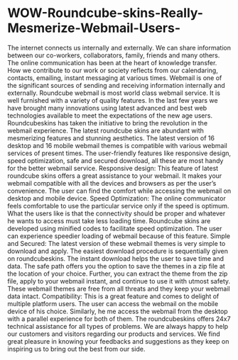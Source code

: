# WOW-Roundcube-skins-Really-Mesmerize-Webmail-Users-
The internet connects us internally and externally. We can share information between our co-workers, collaborators, family, friends and many others. The online communication has been at the heart of knowledge transfer. How we contribute to our work or society reflects from our calendaring, contacts, emailing, instant messaging at various times. Webmail is one of the significant sources of sending and receiving information internally and externally. Roundcube webmail is most world class webmail service. It is well furnished with a variety of quality features. In the last few years  we have brought many innovations using latest advanced and best web technologies available to meet the expectations of the new age users. Roundcubeskins has taken the initiative to bring the revolution in the webmail experience. The latest roundcube skins are abundant with mesmerizing features and  stunning aesthetics. The latest version of 16 desktop and 16 mobile webmail themes is compatible with various webmail services of present times. The user-friendly features like responsive design, speed optimization, safe and secured download, all these are most handy for the better webmail service.  Responsive design: This feature of latest roundcube skins offers a great assistance to your webmail. It makes your webmail compatible with all the devices and browsers as per the user’s convenience. The user can find the comfort while accessing the webmail on desktop and mobile device. Speed Optimization: The online communicator feels comfortable to use the particular service only if the speed is optimum. What the users like is that the connectivity should be proper and whatever he wants to access must take less loading time. Roundcube skins are developed using minified codes to facilitate speed optimization. The user can experience speedier loading of webmail because of this feature. Simple and Secured: The latest version of these webmail themes is very simple to download and apply. The easiest download procedure is sequentially given on roundcubeskins. The instant download helps the user to save time and data. The safe path offers you the option to save the themes in a zip file at the location of your choice. Further, you can extract the theme from the zip file, apply to your webmail instant, and continue to use it with utmost safety. These webmail themes are free from all threats and they keep your webmail data intact.  Compatibility: This is a great feature and comes to delight of multiple platform users. The user can access the webmail on the mobile device of his choice. Similarly, he me access the webmail from the desktop with a parallel experience for both of them. The roundcubeskins offers 24x7 technical assistance for all types of problems. We are always happy to help our customers and visitors regarding our products and services. We find great pleasure in knowing your feedbacks and suggestions as they keep on inspiring us to bring out the best from our side.
